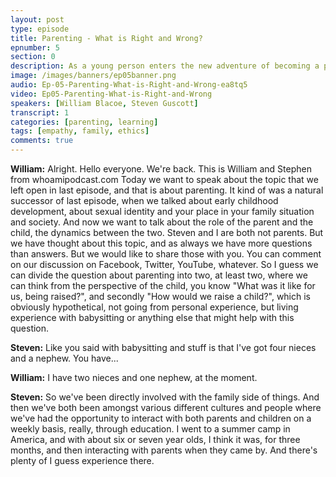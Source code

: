 ```yaml
---
layout: post
type: episode
title: Parenting - What is Right and Wrong?
epnumber: 5
section: 0
description: As a young person enters the new adventure of becoming a parent, they are confronted with challenges they can never be truly prepared for, no matter how much knowledge they acquired beforehand. Making mistakes and learning from them in practise seems to be the only way for us to progress, be it as children or as parents.
image: /images/banners/ep05banner.png
audio: Ep-05-Parenting-What-is-Right-and-Wrong-ea8tq5
video: Ep05-Parenting-What-is-Right-and-Wrong
speakers: [William Blacoe, Steven Guscott]
transcript: 1
categories: [parenting, learning]
tags: [empathy, family, ethics]
comments: true
---
```

<p><b>William:</b> Alright. Hello everyone. We're
back. This is William and Stephen from whoamipodcast.com
Today we want to speak about the
topic that we left open in last episode,
and that is about parenting. It kind of
was a natural successor of last episode,
when we talked about early childhood
development, about sexual identity and
your place in your family situation and
society. And now we want to talk about
the role of the parent and the child, the
dynamics between the two. Steven and
I are both not parents. But we have
thought about this topic, and as always
we have more questions than answers.
But we would like to share those with
you. You can comment on our
discussion on Facebook, Twitter, YouTube,
whatever. So I guess we can divide the
question about parenting into two, at
least two, where we can think from the
perspective of the child, you know "What
was it like for us, being raised?", and
secondly "How would we raise a child?",
which is obviously hypothetical, not
going from personal experience, but living
experience with babysitting or
anything else that might help with this
question.
</p>

<p><b>Steven:</b> Like you said with babysitting and stuff
is that I've got four nieces and a nephew.
You have...
</p>

<p><b>William:</b> I have two nieces and one nephew,
at the moment.
</p>

<p><b>Steven:</b> So we've been
directly involved with the family side
of things. And then we've both been
amongst various different cultures and
people where we've had the opportunity
to interact with both parents and
children on a weekly basis, really,
through education. I went to a summer
camp in America, and with about six or seven year olds, I
think it was, for three months, and then
interacting with parents when they came
by. And there's plenty of I
guess experience there.
</p>